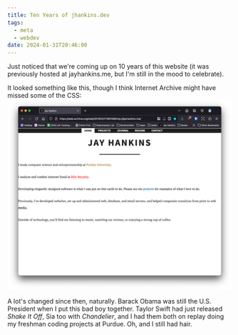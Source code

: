 ```yaml
---
title: Ten Years of jhankins.dev
tags:
  - meta
  - webdev
date: 2024-01-31T20:46:00
---
```

Just noticed that we're coming up on 10 years of this website (it was previously hosted at jayhankins.me, but I'm still in the mood to celebrate).

It looked something like this, though I think Internet Archive might have missed some of the CSS: ![](jayhankins.me-screenshot.png)

A lot's changed since then, naturally. Barack Obama was still the U.S. President when I put this bad boy together. Taylor Swift had just released *Shake It Off*, Sia too with *Chandelier*, and I had them both on replay doing my freshman coding projects at Purdue. Oh, and I still had hair.